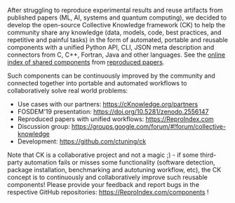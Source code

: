 After struggling to reproduce experimental results and reuse artifacts 
from published papers (ML, AI, systems and quantum computing), 
we decided to develop the open-source Collective Knowledge framework (CK) 
to help the community share any knowledge (data, models, code,  best practices, 
and repetitive and painful tasks) in the form of automated, portable and reusable 
components with a unified Python API, CLI, JSON meta description 
and connectors from C, C++, Fortran, Java and other languages.
See the [online index of shared components](https://ReproIndex.com/components)
from [reproduced papers](https://ReproIndex.com/papers).

Such components can be continuously improved by the community and connected together 
into portable and automated workflows to collaboratively solve real world problems: 

* Use cases with our partners: https://cKnowledge.org/partners
* FOSDEM'19 presentation: https://doi.org/10.5281/zenodo.2556147
* Reproduced papers with unified workflows: https://ReproIndex.com
* Discussion group: https://groups.google.com/forum/#!forum/collective-knowledge
* Development: https://github.com/ctuning/ck

Note that CK is a collaborative project and not a magic ;) - if some third-party automation fails 
or misses some functionality (software detection, package installation, benchmarking and autotuning workflow, etc),
the CK concept is to continuously and collaboratively improve such reusable components! 
Please provide your feedback and report bugs in the respective GitHub repositories: 
https://ReproIndex.com/components !
